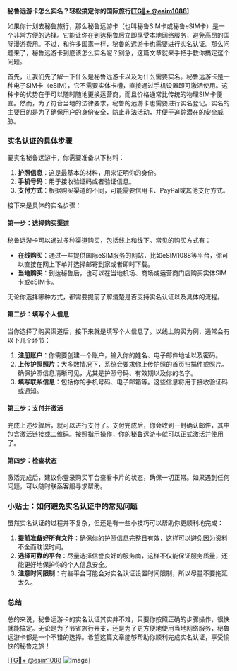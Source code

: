 **秘鲁远游卡怎么实名？轻松搞定你的国际旅行[[TG💪+ @esim1088](https://t.me/s/esim1088)]**

如果你计划去秘鲁旅行，那么秘鲁远游卡（也叫秘鲁SIM卡或秘鲁eSIM卡）是一个非常方便的选择。它能让你在到达秘鲁后立即享受本地网络服务，避免高昂的国际漫游费用。不过，和许多国家一样，秘鲁的远游卡也需要进行实名认证。那么问题来了，秘鲁远游卡到底该怎么实名呢？别急，这篇文章就来手把手教你搞定这个问题。

首先，让我们先了解一下什么是秘鲁远游卡以及为什么需要实名。秘鲁远游卡是一种电子SIM卡（eSIM），它不需要实体卡槽，直接通过手机设置即可激活使用。这种卡的优势在于可以随时随地更换运营商，而且价格通常比传统的物理SIM卡便宜。然而，为了符合当地的法律要求，秘鲁的远游卡也需要进行实名登记。实名的主要目的是为了确保用户的身份安全，防止非法活动，并便于追踪潜在的安全威胁。

### 实名认证的具体步骤

要实名秘鲁远游卡，你需要准备以下材料：

1. **护照信息**：这是最基本的材料，用来证明你的身份。
2. **手机号码**：用于接收验证码或者验证信息。
3. **支付方式**：根据购买渠道的不同，可能需要信用卡、PayPal或其他支付方式。

接下来是具体的实名步骤：

#### 第一步：选择购买渠道

秘鲁远游卡可以通过多种渠道购买，包括线上和线下。常见的购买方式有：

- **在线购买**：通过一些提供国际eSIM服务的网站，比如eSIM1088等平台，你可以直接在网上下单并选择邮寄到家或者即时下载。
- **当地购买**：到达秘鲁后，也可以在当地机场、商场或运营商门店购买实体SIM卡或eSIM卡。

无论你选择哪种方式，都需要提前了解清楚是否支持实名认证以及具体的流程。

#### 第二步：填写个人信息

当你选择了购买渠道后，接下来就是填写个人信息了。以线上购买为例，通常会有以下几个环节：

1. **注册账户**：你需要创建一个账户，输入你的姓名、电子邮件地址以及密码。
2. **上传护照照片**：大多数情况下，系统会要求你上传护照的首页扫描件或照片。确保护照信息清晰可见，尤其是护照号码、有效期以及你的名字。
3. **填写联系信息**：包括你的手机号码、电子邮箱等。这些信息将用于接收验证码或通知。

#### 第三步：支付并激活

完成上述步骤后，就可以进行支付了。支付完成后，你会收到一封确认邮件，其中包含激活链接或二维码。按照指示操作，你的秘鲁远游卡就可以正式激活并使用了。

#### 第四步：检查状态

激活完成后，建议你登录购买平台查看卡片的状态，确保一切正常。如果遇到任何问题，可以随时联系客服寻求帮助。

### 小贴士：如何避免实名认证中的常见问题

虽然实名认证的过程并不复杂，但还是有一些小技巧可以帮助你更顺利地完成：

1. **提前准备好所有文件**：确保你的护照信息完整且有效，这样可以避免因为资料不全而耽误时间。
2. **选择可靠的平台**：尽量选择信誉良好的服务商，这样不仅能保证服务质量，还能更好地保护你的个人信息安全。
3. **注意时间限制**：有些平台可能会对实名认证设置时间限制，所以尽量不要拖延太久。

### 总结

总的来说，秘鲁远游卡的实名认证其实并不难，只要你按照正确的步骤操作，很快就能搞定。无论是为了节省旅行开支，还是为了更方便地使用当地网络服务，秘鲁远游卡都是一个不错的选择。希望这篇文章能够帮助你顺利完成实名认证，享受愉快的秘鲁之旅！

[[TG💪+ @esim1088](https://t.me/s/esim1088) ![Image](https://i.postimg.cc/4NQfJmqS/Snipaste-2025-05-13-00-14-12.png)]